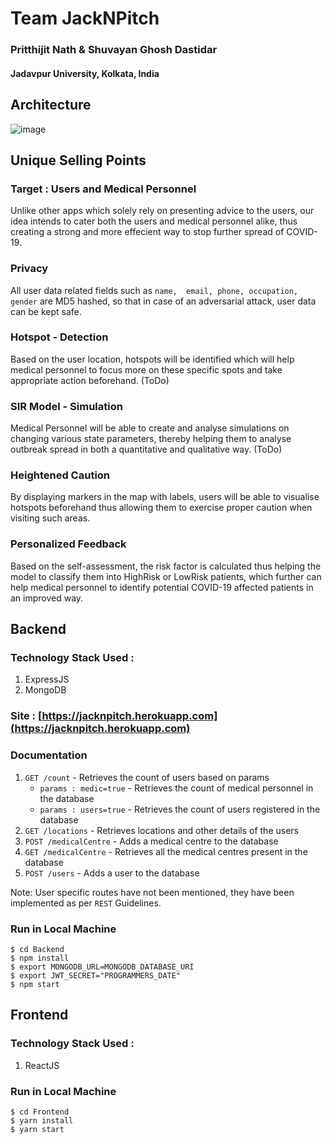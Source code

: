 # Team JackNPitch 
### Pritthijit Nath & Shuvayan Ghosh Dastidar
#### Jadavpur University, Kolkata, India

## Architecture
![image](https://drive.google.com/uc?export=view&id=1uWsVhxuYTWAv2MIUNG6VcijVmJOOKaEr)

## Unique Selling Points
### Target : Users and Medical Personnel
Unlike other apps which solely rely on presenting advice to the users, our idea intends to cater both the users and medical personnel alike, thus creating a strong and more effecient way to stop further spread of COVID-19.
### Privacy
All user data related fields such as `name,  email, phone, occupation, gender` are MD5 hashed, so that in case of an adversarial attack, user data can be kept safe. 
### Hotspot - Detection  
Based on the user location, hotspots will be identified which will help medical personnel to focus more on these specific spots and take appropriate action beforehand. (ToDo)
### SIR Model - Simulation
Medical Personnel will be able to create and analyse simulations on changing various state parameters, thereby helping them to analyse outbreak spread in both a quantitative and qualitative way. (ToDo)
### Heightened Caution
By displaying markers in the map with labels, users will be able to visualise hotspots beforehand thus allowing them to exercise proper caution when visiting such areas.
### Personalized Feedback
Based on the self-assessment, the risk factor is calculated thus helping the model to classify them into HighRisk or LowRisk patients, which further can help medical personnel to identify potential COVID-19 affected patients in an improved way.

## Backend
### Technology Stack Used :
1. ExpressJS
2. MongoDB

### Site :   [https://jacknpitch.herokuapp.com](https://jacknpitch.herokuapp.com) 

### Documentation
1. `GET /count` - Retrieves the count of users based on params 
	* `params : medic=true` - Retrieves the count of medical personnel in the database 
	* `params : users=true` - Retrieves the count of users registered in the database
2. `GET /locations` - Retrieves locations  and other details of the users
3. `POST /medicalCentre` - Adds a medical centre to the database
4.  `GET /medicalCentre` - Retrieves all the medical centres present in the database
5. `POST /users` - Adds a user to the database

Note: User specific routes have not been mentioned, they have been implemented as per `REST` Guidelines.


### Run in Local Machine
``` 
$ cd Backend
$ npm install
$ export MONGODB_URL=MONGODB_DATABASE_URI
$ export JWT_SECRET="PROGRAMMERS_DATE"
$ npm start 
```

## Frontend
### Technology Stack Used :
1. ReactJS

### Run in Local Machine
``` 
$ cd Frontend
$ yarn install
$ yarn start
```
